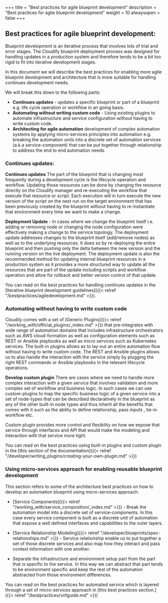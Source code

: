 +++
title = "Best practices for agile blueprint development"
description = "Best practices for agile blueprint development"
weight = 10
alwaysopen = false
+++




## Best practices for agile blueprint development:

Blueprint development is an iterative process that involves lots of trial and error stages. The Cloudify blueprint deployment process was designed for handling updates in a production system and therefore tends to be a bit too rigid to fit into iterative development stages.

In this document we will describe the best practices for enabling more agile blueprint development and architecture that is more suitable for handling continues development needs.
 
 We will break this down to the following parts:

 - **Continues updates** - updates a specific blueprint or part of a
   blueprint e.g. life cycle operation or workflow in an going basis.
- **Automating without writing custom code** - Using existing plugins to automate infrastructure and service configuration without having to write custom code.
- **Architecting for agile automation** development of complex automation systems by applying micro-services principles into automation e.g. breaking the automation units into a discrete set of automation services (a.k.a service-component) that can be put together through relationship to address the end to end automation needs.

### Continues updates:

 **Continues updates** The part of the blueprint that is changing most frequently during a development cycle is the lifecycle operation and workflow. Updating those resources  can be done by changing the resource directly on the Cloudify manager and re-executing the workflow that execute that resource or script. Each execution will in turn execute the new version of the script on the next run on the target environment that has been previously created by the blueprint without having to re-instantiate that environment every time we want to make a change.
    
**Deployment Update** - In cases where we change the blueprint itself i.e. adding or removing node or changing the node configuration were effectively making a change to the service topology.  The deployment update addresses changes to the blueprint itself (add/remove nodes) as well as to the underlying resources. It does so by re-deploying the entire blueprint and then pushing only the delta between the new version and the running version on the live deployment. 
The deployment update is also the recommended method for updating internal blueprint resources in a production system as it provides a more structured way to update all the resources that are part of the update including scripts and workflow operation and allow for rollback and better version control of that update. 
    
You can read on the best practices for handling continues updates in the [Iterative blueprint development guidelines]({{< relref "/bestpractices/agiledevelopment.md" >}}).

### Automating without having to write custom code

Cloudily comes with a set of  [Generic Plugins]({{< relref "/working_with/official_plugins/_index.md" >}}) that pre-integrates with wide range of automation domains that includes infrastructure orchestrators such as AWS cloud-formation as well as configuration elements such as REST or Ansible playbooks  as well as micro services such as Kubernetes services.
The built-in plugins allows as to lay-out an entire automation flow without having to write custom code. The REST and Ansible plugins allows us to also handle the interaction with the service simply by plugging the right REST commands or Ansible playbooks in the relevant lifecycle operations.

**Develop custom plugin** There are cases where we need to handle more complex interaction with a given service that involves validation and more complex set of workflow and business logic. 
In such cases we can use custom-plugins to map the specific business logic of a given service into a set of node-types that can be described declaratively in the blueprint as any of the other built-in node types and thus inherit all the benefits that comes with it such as the ability to define relationship, pass inputs , tie-in workflow etc.  

Custom plugin provides more control and flexibility on how we expose that service through interfaces and API that would make the modeling and interaction with that service more tight.
    
You can read on the best practices using built-in plugins and custom plugin in the [this section of the documentation]({{< relref "/developer/writing_plugins/creating-your-own-plugin.md" >}})

  
### Using micro-services approach for enabling reusable blueprint development

This section refers to some of the architecture best practices on how to develop an automation blueprint using micro-services approach.

-   [Service Components]({{< relref "/working_with/service_composition/_index.md" >}}) - Break the automation model into a discrete set of service-components. In this case every service component is built as a discrete unit of automation that expose a well defined interfaces and capabilities to the outer layers.
    
-   [Service Relationship Modeling]({{< relref "/developer/blueprints/spec-relationships.md" >}}) - Service relationship enable us to put together a set of those discrete services and also map how they interact and pass context information with one another.
    
-   Separate the infrastructure and environment setup part from the part that is specific to the service. In this way we can abstract that part tends to be environment specific and keep the rest of the automation abstracted from those environment differences.
    
You can read on the best practices for automated service which is layered through a set of micro-services approach in [this best practices section.]({{< relref "/bestpractices/vnfguide.md" >}})

